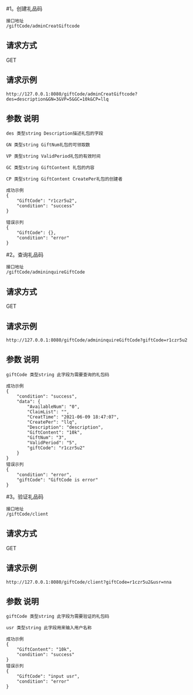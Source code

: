 #1。创建礼品码

```
接口地址 
/giftCode/adminCreatGiftcode 
```
## 请求方式
GET
## 请求示例
```
http://127.0.0.1:8080/giftCode/adminCreatGiftcode?des=description&GN=3&VP=5&GC=10k&CP=llq
```
## 参数  说明

``` 
des 类型string Description描述礼包的字段
```
``` 
GN 类型string GiftNum礼包的可领取数
```
``` 
VP 类型string ValidPeriod礼包的有效时间
```
``` 
GC 类型string GiftContent 礼包的内容
```
``` 
CP 类型string GiftContent CreatePer礼包的创建者
```

```
成功示例 
{
    "GiftCode": "r1czr5u2",
    "condition": "success"
}

错误示列 
{
    "GiftCode": {},
    "condition": "error"
}
```

#2。查询礼品码

```
接口地址 
/giftCode/admininquireGiftCode 
```
## 请求方式
GET
## 请求示例
```
http://127.0.0.1:8080/giftCode/admininquireGiftCode?giftCode=r1czr5u2
```

## 参数  说明

``` 
giftCode 类型string 此字段为需要查询的礼包码
```


```
成功示例 
{
    "condition": "success",
    "data": {
        "AvailableNum": "0",
        "ClaimList": "",
        "CreatTime": "2021-06-09 18:47:07",
        "CreatePer": "llq",
        "Description": "description",
        "GiftContent": "10k",
        "GiftNum": "3",
        "ValidPeriod": "5",
        "giftCode": "r1czr5u2"
    }
}
错误示列 
{
    "condition": "error",
    "giftCode": "GiftCode is error"
}
```

#3。验证礼品码

```
接口地址 
/giftCode/client 
```
## 请求方式
GET
## 请求示例
```
http://127.0.0.1:8080/giftCode/client?giftCode=r1czr5u2&usr=nna
```

## 参数  说明

``` 
giftCode 类型string 此字段为需要验证的礼包码
```
``` 
usr 类型string 此字段用来输入用户名称
```

```
成功示例 
{
    "GiftContent": "10k",
    "condition": "success"
}
错误示列 
{
    "GiftCode": "input usr",
    "condition": "error"
}
```